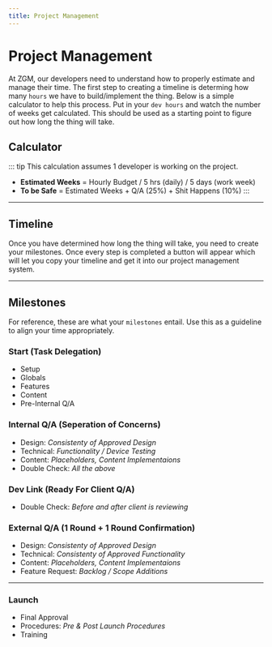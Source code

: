 ```yaml
---
title: Project Management
---
```

# Project Management

At ZGM, our developers need to understand how to properly estimate and manage their time.  The first step to creating a timeline is determing how many `hours` we have to build/implement the thing.  Below is a simple calculator to help this process.  Put in your `dev hours` and watch the number of weeks get calculated.  This should be used as a starting point to figure out how long the thing will take.

## Calculator

::: tip  This calculation assumes 1 developer is working on the project.

* **Estimated Weeks** = Hourly Budget / 5 hrs (daily) / 5 days (work week) 
* **To be Safe** = Estimated Weeks + Q/A (25%) + Shit Happens (10%)
  :::
  <project-calculation/>

- - -

## Timeline

Once you have determined how long the thing will take, you need to create your milestones. Once every step is completed a button will appear which will let you copy your timeline and get it into our project management system.

<project-timeline/>

- - -

## Milestones

For reference, these are what your `milestones` entail.  Use this as a guideline to align your time appropriately.

### Start (Task Delegation)

* Setup
* Globals
* Features
* Content
* Pre-Internal Q/A

### Internal Q/A (Seperation of Concerns)

* Design: _Consistenty of Approved Design_
* Technical: _Functionality / Device Testing_
* Content: _Placeholders, Content Implementaions_
* Double Check: _All the above_

### Dev Link (Ready For Client Q/A)

* Double Check: _Before and after client is reviewing_

### External Q/A (1 Round + 1 Round Confirmation)

* Design: _Consistenty of Approved Design_
* Technical: _Consistenty of Approved Functionality_
* Content: _Placeholders, Content Implementaions_
* Feature Request: _Backlog / Scope Additions_

- - -

### Launch

* Final Approval
* Procedures: _Pre & Post Launch Procedures_
* Training
